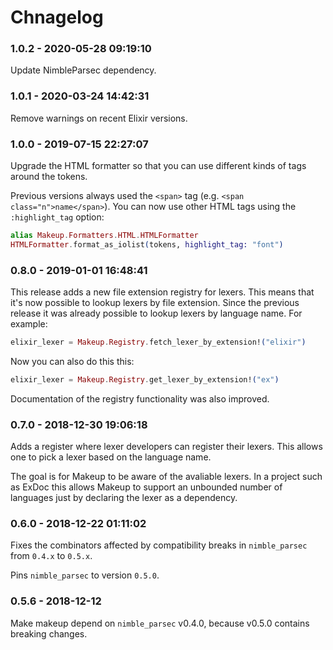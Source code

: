 # Chnagelog

<!-- %% CHANGELOG_ENTRIES %% -->

### 1.0.2 - 2020-05-28 09:19:10

Update NimbleParsec dependency.


### 1.0.1 - 2020-03-24 14:42:31

Remove warnings on recent Elixir versions.


### 1.0.0 - 2019-07-15 22:27:07

Upgrade the HTML formatter so that you can use different kinds of tags around the tokens.

Previous versions always used the `<span>` tag (e.g. `<span class="n">name</span>`).
You can now use other HTML tags using the `:highlight_tag` option:

```elixir
alias Makeup.Formatters.HTML.HTMLFormatter
HTMLFormatter.format_as_iolist(tokens, highlight_tag: "font")
```


### 0.8.0 - 2019-01-01 16:48:41

This release adds a new file extension registry for lexers.
This means that it's now possible to lookup lexers by file extension.
Since the previous release it was already possible to lookup lexers by language name.
For example:

```elixir
elixir_lexer = Makeup.Registry.fetch_lexer_by_extension!("elixir")
```

Now you can also do this this:

```elixir
elixir_lexer = Makeup.Registry.get_lexer_by_extension!("ex")
```

Documentation of the registry functionality was also improved.


### 0.7.0 - 2018-12-30 19:06:18

Adds a register where lexer developers can register their lexers.
This allows one to pick a lexer based on the language name.

The goal is for Makeup to be aware of the avaliable lexers.
In a project such as ExDoc this allows Makeup to support an unbounded number of languages just by declaring the lexer as a dependency.


### 0.6.0 - 2018-12-22 01:11:02

Fixes the combinators affected by compatibility breaks in `nimble_parsec` from `0.4.x` to `0.5.x`.

Pins `nimble_parsec` to version `0.5.0`.


### 0.5.6 - 2018-12-12

Make makeup depend on `nimble_parsec` v0.4.0, because v0.5.0 contains breaking changes.

